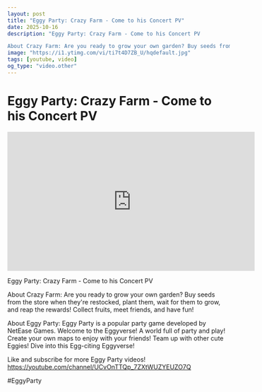 ```yaml
---
layout: post
title: "Eggy Party: Crazy Farm - Come to his Concert PV"
date: 2025-10-16
description: "Eggy Party: Crazy Farm - Come to his Concert PV

About Crazy Farm: Are you ready to grow your own garden? Buy seeds from the store when they're restocke..."
image: "https://i1.ytimg.com/vi/ti7t4D7ZB_U/hqdefault.jpg"
tags: [youtube, video]
og_type: "video.other"
---
```


<script type="application/ld+json">
{
  "@context": "http://schema.org",
  "@type": "VideoObject",
  "name": "Eggy Party: Crazy Farm - Come to his Concert PV",
  "description": "Eggy Party: Crazy Farm - Come to his Concert PV\n\nAbout Crazy Farm: Are you ready to grow your own garden? Buy seeds from the store when they're restocked, plant them, wait for them to grow, and reap the rewards! Collect fruits, meet friends, and have fun!\n\nAbout Eggy Party: Eggy Party is a popular party game developed by NetEase Games. Welcome to the Eggyverse! A world full of party and play! Create your own maps to enjoy with your friends! Team up with other cute Eggies! Dive into this Egg-citing Eggyverse!\n\nLike and subscribe for more Eggy Party videos! https://youtube.com/channel/UCvOnTTQp_7ZXtWUZYEUZO7Q\n\n#EggyParty",
  "thumbnailUrl": "https://i1.ytimg.com/vi/ti7t4D7ZB_U/hqdefault.jpg",
  "uploadDate": "2025-10-16T12:02:00",
  "embedUrl": "https://www.youtube.com/embed/ti7t4D7ZB_U",
  "publisher": {
    "@type": "Person",
    "name": "Celo Zaga"
  },
  "mainEntityOfPage": {
    "@type": "WebPage",
    "@id": "https://celozaga.github.io/2025/10/16/eggy-party:-crazy-farm---come-to-his-concert-pv-ti7t4D7ZB_U.html"
  },
  "duration": "PT0M0S"
}
</script>

<script type="application/ld+json">
{
  "@context": "http://schema.org",
  "@type": "BlogPosting",
  "headline": "Eggy Party: Crazy Farm - Come to his Concert PV",
  "image": "https://i1.ytimg.com/vi/ti7t4D7ZB_U/hqdefault.jpg",
  "publisher": {
    "@type": "Person",
    "name": "Celo Zaga"
  },
  "url": "https://celozaga.github.io/2025/10/16/eggy-party:-crazy-farm---come-to-his-concert-pv-ti7t4D7ZB_U.html",
  "datePublished": "2025-10-16T12:02:00",
  "dateCreated": "2025-10-16T12:02:00",
  "dateModified": "2025-10-16T12:02:00",
  "description": "Eggy Party: Crazy Farm - Come to his Concert PV\n\nAbout Crazy Farm: Are you ready to grow your own garden? Buy seeds from the store when they're restocke...",
  "author": {
    "@type": "Person",
    "name": "Celo Zaga"
  },
  "mainEntityOfPage": {
    "@type": "WebPage",
    "@id": "https://celozaga.github.io/2025/10/16/eggy-party:-crazy-farm---come-to-his-concert-pv-ti7t4D7ZB_U.html"
  }
}
</script>

<h1 class="youtube-post-title">Eggy Party: Crazy Farm - Come to his Concert PV</h1>

<iframe width="560" height="315" src="https://www.youtube.com/embed/ti7t4D7ZB_U" class="youtube-post-embed" frameborder="0" allowfullscreen></iframe>

<p class="youtube-post-description">Eggy Party: Crazy Farm - Come to his Concert PV

About Crazy Farm: Are you ready to grow your own garden? Buy seeds from the store when they're restocked, plant them, wait for them to grow, and reap the rewards! Collect fruits, meet friends, and have fun!

About Eggy Party: Eggy Party is a popular party game developed by NetEase Games. Welcome to the Eggyverse! A world full of party and play! Create your own maps to enjoy with your friends! Team up with other cute Eggies! Dive into this Egg-citing Eggyverse!

Like and subscribe for more Eggy Party videos! https://youtube.com/channel/UCvOnTTQp_7ZXtWUZYEUZO7Q

#EggyParty</p>
